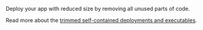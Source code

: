 ﻿Deploy your app with reduced size by removing all unused parts of code.

Read more about the [trimmed self-contained deployments and executables](https://docs.microsoft.com/dotnet/core/deploying/trimming/trim-self-contained).

